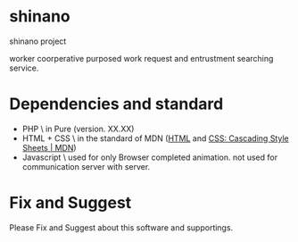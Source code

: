 # shinano
shinano project

worker coorperative purposed work request and entrustment searching service.

# Dependencies and standard

- PHP \\
  in Pure (version. XX.XX)
- HTML + CSS \\
  in the standard of MDN ([HTML](https://developer.mozilla.org/en-US/docs/Web/HTML) and [CSS: Cascading Style Sheets | MDN](https://developer.mozilla.org/en-US/docs/Web/CSS))
- Javascript \\
  used for only Browser completed animation. not used for communication server with server.





# Fix and Suggest

Please Fix and Suggest about this software and supportings.
